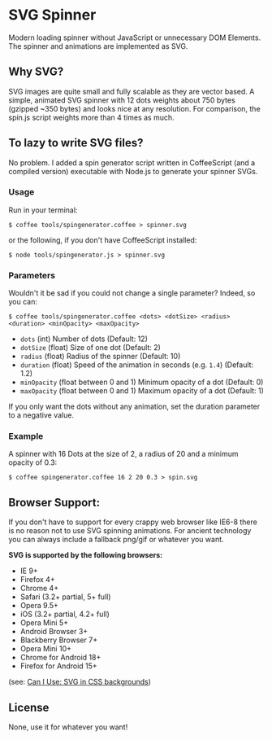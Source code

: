 # SVG Spinner

Modern loading spinner without JavaScript or unnecessary DOM Elements. The spinner and animations are implemented as SVG.

## Why SVG?
SVG images are quite small and fully scalable as they are vector based. A simple, animated SVG spinner with 12 dots weights about 750 bytes (gzipped ~350 bytes) and looks nice at any resolution. For comparison, the spin.js script weights more than 4 times as much.

## To lazy to write SVG files?
No problem. I added a spin generator script written in CoffeeScript (and a compiled version) executable with Node.js to generate your spinner SVGs.

### Usage
Run in your terminal:

    $ coffee tools/spingenerator.coffee > spinner.svg

or the following, if you don't have CoffeeScript installed:

    $ node tools/spingenerator.js > spinner.svg 
    
### Parameters
Wouldn't it be sad if you could not change a single parameter? Indeed, so you can:

    $ coffee tools/spingenerator.coffee <dots> <dotSize> <radius> <duration> <minOpacity> <maxOpacity>
    
* `dots` (int) Number of dots (Default: 12)
* `dotSize` (float) Size of one dot (Default: 2)
* `radius` (float) Radius of the spinner (Default: 10)
* `duration` (float) Speed of the animation in seconds (e.g. `1.4`) (Default: 1.2)
* `minOpacity` (float between 0 and 1) Minimum opacity of a dot (Default: 0)
* `maxOpacity` (float between 0 and 1) Maximum opacity of a dot (Default: 1)

If you only want the dots without any animation, set the duration parameter to a negative value.

### Example

A spinner with 16 Dots at the size of 2, a radius of 20 and a minimum opacity of 0.3:

    $ coffee spingenerator.coffee 16 2 20 0.3 > spin.svg

## Browser Support:

If you don't have to support for every crappy web browser like IE6-8 there is no reason not to use SVG spinning animations. For ancient technology you can always include a fallback png/gif or whatever you want.

**SVG is supported by the following browsers:**

* IE 9+
* Firefox 4+
* Chrome 4+
* Safari (3.2+ partial, 5+ full)
* Opera 9.5+
* iOS (3.2+ partial, 4.2+ full)
* Opera Mini 5+
* Android Browser 3+
* Blackberry Browser 7+
* Opera Mini 10+
* Chrome for Android 18+
* Firefox for Android 15+

(see: [Can I Use: SVG in CSS backgrounds](http://caniuse.com/#feat=svg-css))

## License
None, use it for whatever you want!
